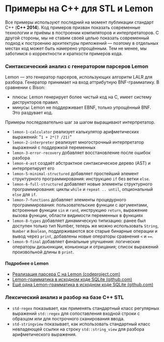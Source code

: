 # Примеры на C++ для STL и Lemon

Все примеры используют последний на момент публикации стандарт C++ (**C++ 2014**). Код примеров призван показать современные технологии и приёмы в построении компиляторов и интерпретаторов. С другой стороны, мы не ставим своей целью показать современный подход к построению архитектуры приложений &mdash; поэтому в отдельных местах код может быть намерено упрощённым. Тем не менее, мы заботимся о корректности и краткости примеров кода.

### Синтаксический анализ с генератором парсеров Lemon

Lemon &mdash; это генератор парсеров, использующих алгоритм LALR для разбора. Генератор принимает на вход аттрибутную BNF-грамматику. В сравнении с Bison:

- плюсы: Lemon генерирует более чистый код на C, имеет систему деструкторов правил.
- минусы: Lemon не поддерживает EBNF, только упрощённый BNF. Это раздувает код.

Примеры последовательно шаг за шагом выращивают интерпретатор.

* `lemon-1-calculator` реализует калькулятор арифметических выражений: "`1 + 2*(7 /21)`"
* `lemon-2-interpreter` реализует многострочный интерпретатор выражений с поддержкой переменных
* `lemon-3-error-recovery` добавляет восстановление после ошибок разбора
* `lemon-4-ast` создаёт абстрактное синтаксическое дерево (AST) и интерпретирует его
* `lemon-5-minimal-structured` добавляет простейший элемент структурного программирования: инструкцию `if` без ветки `else`.
* `lemon-6-full-structured` добавляет новые элементы структурного программирования: циклы `while` и `repeat .. until`, опциональный `else` для `if`.
* `lemon-7-functions` добавляет элементы процедурного программирования: пользовательские функции с аргументами, встроенные функции `sin` и `rand`, инструкцию `return`, выражение вызова функции, области видимости переменных в функциях
* `lemon-8-types` добавляет динамическую типизацию: ранее был доступен только тип Number, теперь же можно использовать `String`, `Number` и `Boolean`, поддерживаются все старые бинарные операции и вывод через `print`, добавлены новые операторы сравнения `<` и `==`.
* `lemon-9-final` добавляет финальные улучшения: логические операторы дизьюнкции, коньюнкци и отрицания; список выражений произвольной длины в `print`.

#### Подробнее о Lemon

- [Реализация парсера C на Lemon (codeproject.com)](http://www.codeproject.com/Articles/1056460/Generating-a-High-Speed-Parser-Part-Lemon)
- [Lemon-грамматика в исходном коде SQLite (github.com)](https://github.com/mackyle/sqlite/blob/master/src/parse.y)
- [Ещё одна Lemon-грамматика в исходном коде SQLite (github.com)](https://github.com/mackyle/sqlite/blob/master/ext/fts5/fts5parse.y)

### Лексический анализ и разбор на базе C++ STL
* `std-regex` показывает, как применять стандартный класс регулярных выражений `std::regex` для сопоставления входной строки с образцом или для построчного сканирования ввода.
* `std-stringview` показывает, как использовать стандартный класс невладеющей ссылки на строку `std::string_view` для разбора арифметического выражения.
